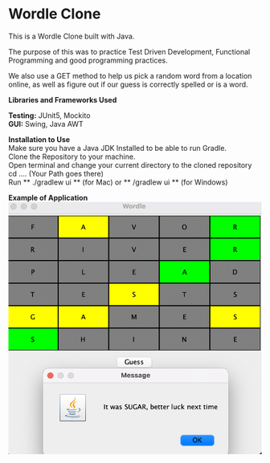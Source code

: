 # Wordle Clone

This is a Wordle Clone built with Java. <br/>

The purpose of this was to practice Test Driven Development, Functional Programming and good programming practices. <br/>

We also use a GET method to help us pick a random word from a location online, as well as figure out if our guess is correctly spelled or is a word. <br/>

**__Libraries and Frameworks Used__** <br/>

**Testing:** JUnit5, Mockito <br/>
**GUI:** Swing, Java AWT <br/>

**__Installation to Use__** <br/>
Make sure you have a Java JDK Installed to be able to run Gradle. <br/>
Clone the Repository to your machine. <br/>
Open terminal and change your current directory to the cloned repository cd .... (Your Path goes there) <br/>
Run ** ./gradlew ui ** (for Mac) or ** /gradlew ui ** (for Windows) <br/>

**__Example of Application__**
![GamePlay](Gameplay%20Screenshot.png)
